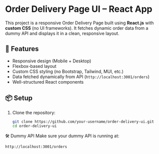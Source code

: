 # Order Delivery Page UI – React App

This project is a responsive Order Delivery Page built using **React.js** with **custom CSS** (no UI frameworks). It fetches dynamic order data from a dummy API and displays it in a clean, responsive layout.

## 🔧 Features

- Responsive design (Mobile + Desktop)
- Flexbox-based layout
- Custom CSS styling (no Bootstrap, Tailwind, MUI, etc.)
- Data fetched dynamically from API (`http://localhost:3001/orders`)
- Well-structured React components

## 📦 Setup

1. Clone the repository:
   ```bash
   git clone https://github.com/your-username/order-delivery-ui.git
   cd order-delivery-ui
🛠 Dummy API
Make sure your dummy API is running at:

```bash
http://localhost:3001/orders
